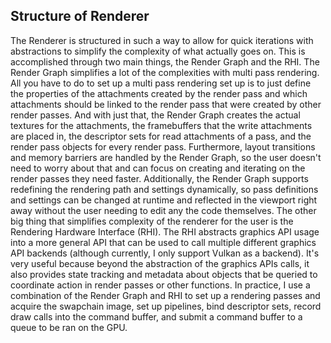 
## Structure of Renderer

The Renderer is structured in such a way to allow for quick iterations with abstractions to simplify the complexity
of what actually goes on. This is accomplished through two main things, the Render Graph and the RHI. The Render Graph
simplifies a lot of the complexities with multi pass rendering. All you have to do to set up a multi pass rendering set up
is to just define the properties of the attachments created by the render pass and which attachments should be linked to the
render pass that were created by other render passes. And with just that, the Render Graph creates the actual textures for the 
attachments, the framebuffers that the write attachments are placed in, the descriptor sets for read attachments of a pass, and the
render pass objects for every render pass. Furthermore, layout transitions and memory barriers are handled by the Render Graph,
so the user doesn't need to worry about that and can focus on creating and iterating on the render passes they need faster.
Additionally, the Render Graph supports redefining the rendering path and settings dynamically, so pass definitions and settings
can be changed at runtime and reflected in the viewport right away without the user needing to edit any the code themselves.
The other big thing that simplifies complexity of the renderer for the user is the Rendering Hardware Interface (RHI). The RHI
abstracts graphics API usage into a more general API that can be used to call multiple different graphics API backends (although 
currently, I only support Vulkan as a backend). It's very useful because beyond the abstraction of the graphics APIs calls, it also
provides state tracking and metadata about objects that be queried to coordinate action in render passes or other functions.
In practice, I use a combination of the Render Graph and RHI to set up a rendering passes and acquire the swapchain image, set up pipelines, 
bind descriptor sets, record draw calls into the command buffer, and submit a command buffer to a queue to be ran on the GPU.




